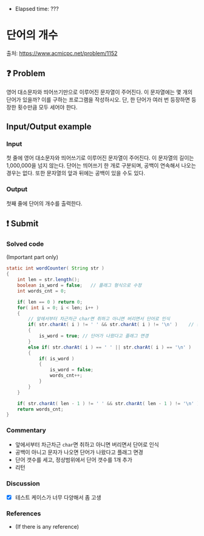 - Elapsed time: ???

# 단어의 개수
출처: https://www.acmicpc.net/problem/1152

## :question: Problem
영어 대소문자와 띄어쓰기만으로 이루어진 문자열이 주어진다. 이 문자열에는 몇 개의 단어가 있을까? 이를 구하는 프로그램을 작성하시오. 단, 한 단어가 여러 번 등장하면 등장한 횟수만큼 모두 세어야 한다.

## Input/Output example
### Input
첫 줄에 영어 대소문자와 띄어쓰기로 이루어진 문자열이 주어진다. 이 문자열의 길이는 1,000,000을 넘지 않는다. 단어는 띄어쓰기 한 개로 구분되며, 공백이 연속해서 나오는 경우는 없다. 또한 문자열의 앞과 뒤에는 공백이 있을 수도 있다.

### Output
첫째 줄에 단어의 개수를 출력한다.

## :exclamation: Submit
### Solved code
(Important part only)
``` java
static int wordCounter( String str )
{
    int len = str.length();
    boolean is_word = false;   // 플래그 형식으로 수정
    int words_cnt = 0;

    if( len == 0 ) return 0;
    for( int i = 0; i < len; i++ )
    {
        // 앞에서부터 차근차근 char면 취하고 아니면 버리면서 단어로 인식
        if( str.charAt( i ) != ' ' && str.charAt( i ) != '\n' )    // 공백이 아니고 문자가 나오면
        {
            is_word = true; // 단어가 나왔다고 플래그 면경
        }
        else if( str.charAt( i ) == ' ' || str.charAt( i ) == '\n' )
        {
            if( is_word )
            {
                is_word = false;
                words_cnt++;
            }
        }
    }

    if( str.charAt( len - 1 ) != ' ' && str.charAt( len - 1 ) != '\n' ) words_cnt++;
    return words_cnt;
}
```

### Commentary
- 앞에서부터 차근차근 `char`면 취하고 아니면 버리면서 단어로 인식
- 공백이 아니고 문자가 나오면 단어가 나왔다고 플래그 면경
- 단어 갯수를 세고, 정상범위에서 단어 갯수를 1개 추가
- 리턴

### Discussion
- [x] 테스트 케이스가 너무 다양해서 좀 고생

### References
- (If there is any reference)
